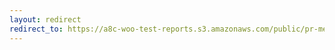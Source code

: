 ```yaml
---
layout: redirect
redirect_to: https://a8c-woo-test-reports.s3.amazonaws.com/public/pr-merge/45306/api/index.html
---
```


